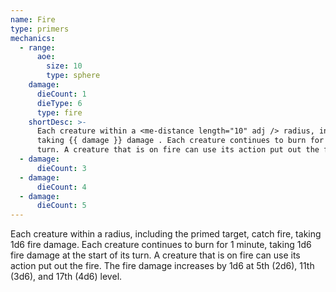 ```yaml
---
name: Fire
type: primers
mechanics:
  - range:
      aoe:
        size: 10
        type: sphere
    damage:
      dieCount: 1
      dieType: 6
      type: fire
    shortDesc: >-
      Each creature within a <me-distance length="10" adj /> radius, including the primed target, catch fire,
      taking {{ damage }} damage . Each creature continues to burn for 1 minute, taking {{ damage }} damage at the start of its
      turn. A creature that is on fire can use its action put out the fire.
  - damage:
      dieCount: 3
  - damage:
      dieCount: 4
  - damage:
      dieCount: 5
---
```

Each creature within a <me-distance length="10" adj /> radius, including the primed target, catch fire,
taking 1d6 fire damage. Each creature continues to burn for 1 minute, taking 1d6 fire damage at the start of its
turn. A creature that is on fire can use its action put out the fire. The fire damage increases by 1d6 at 5th (2d6),
11th (3d6), and 17th (4d6) level.
